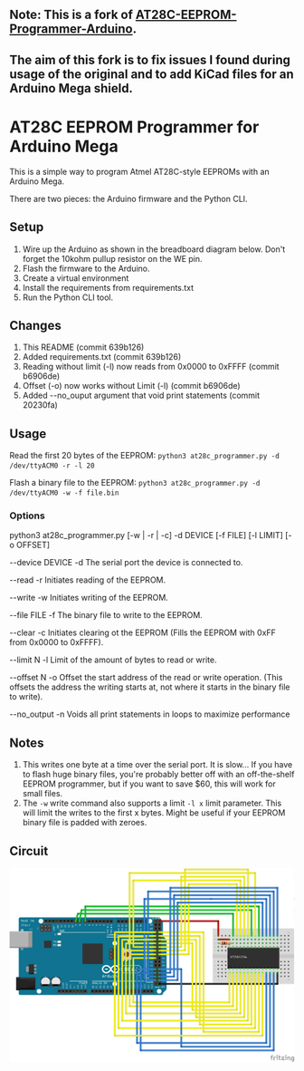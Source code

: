 ## Note: This is a fork of [AT28C-EEPROM-Programmer-Arduino](https://github.com/crmaykish/AT28C-EEPROM-Programmer-Arduino).
## The aim of this fork is to fix issues I found during usage of the original and to add KiCad files for an Arduino Mega shield.

# AT28C EEPROM Programmer for Arduino Mega

This is a simple way to program Atmel AT28C-style EEPROMs with an Arduino Mega.

There are two pieces: the Arduino firmware and the Python CLI.

## Setup

1) Wire up the Arduino as shown in the breadboard diagram below. Don't forget the 10kohm pullup resistor on the WE pin.
2) Flash the firmware to the Arduino.
3) Create a virtual environment
4) Install the requirements from requirements.txt
5) Run the Python CLI tool.

## Changes

1) This README (commit 639b126)
2) Added requirements.txt (commit 639b126)
3) Reading without limit (-l) now reads from 0x0000 to 0xFFFF (commit b6906de)
4) Offset (-o) now works without Limit (-l) (commit b6906de)
5) Added --no_ouput argument that void print statements (commit 20230fa)

## Usage

Read the first 20 bytes of the EEPROM:
`python3 at28c_programmer.py -d /dev/ttyACM0 -r -l 20`

Flash a binary file to the EEPROM:
`python3 at28c_programmer.py -d /dev/ttyACM0 -w -f file.bin`

### Options

python3 at28c_programmer.py [-w | -r | -c] -d DEVICE [-f FILE] [-l LIMIT] [-o OFFSET]

--device DEVICE  -d     The serial port the device is connected to.

--read           -r     Initiates reading of the EEPROM.

--write          -w     Initiates writing of the EEPROM.

--file   FILE    -f     The binary file to write to the EEPROM.

--clear          -c     Initiates clearing ot the EEPROM (Fills the EEPROM with 0xFF from 0x0000 to 0xFFFF).

--limit  N       -l     Limit of the amount of bytes to read or write.

--offset N       -o     Offset the start address of the read or write operation. (This offsets the address the writing starts at, not where it starts in the binary file to write).

--no_output      -n     Voids all print statements in loops to maximize performance

## Notes

1. This writes one byte at a time over the serial port. It is slow... If you have to flash huge binary files, you're probably better off with an off-the-shelf EEPROM programmer, but if you want to save $60, this will work for small files.
2. The `-w` write command also supports a limit `-l x` limit parameter. This will limit the writes to the first x bytes. Might be useful if your EEPROM binary file is padded with zeroes.

## Circuit

![Breadboard Diagram](at28c_programmer_bb.png)


